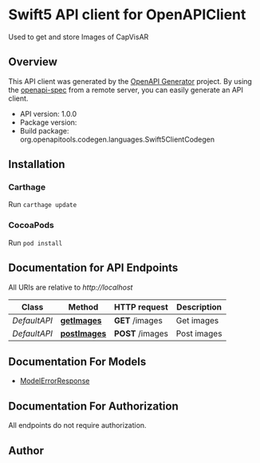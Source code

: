 # Swift5 API client for OpenAPIClient

Used to get and store Images of CapVisAR

## Overview
This API client was generated by the [OpenAPI Generator](https://openapi-generator.tech) project.  By using the [openapi-spec](https://github.com/OAI/OpenAPI-Specification) from a remote server, you can easily generate an API client.

- API version: 1.0.0
- Package version: 
- Build package: org.openapitools.codegen.languages.Swift5ClientCodegen

## Installation

### Carthage

Run `carthage update`

### CocoaPods

Run `pod install`

## Documentation for API Endpoints

All URIs are relative to *http://localhost*

Class | Method | HTTP request | Description
------------ | ------------- | ------------- | -------------
*DefaultAPI* | [**getImages**](docs/DefaultAPI.md#getimages) | **GET** /images | Get images
*DefaultAPI* | [**postImages**](docs/DefaultAPI.md#postimages) | **POST** /images | Post images


## Documentation For Models

 - [ModelErrorResponse](docs/ModelErrorResponse.md)


## Documentation For Authorization

 All endpoints do not require authorization.


## Author



